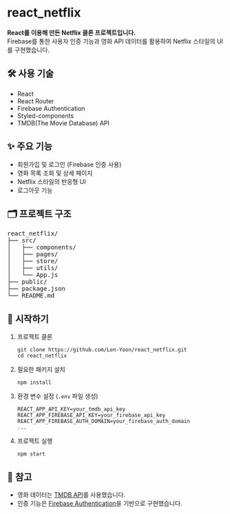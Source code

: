 <h1>react_netflix</h1>

<p><strong>React를 이용해 만든 Netflix 클론 프로젝트입니다.</strong><br>
Firebase를 통한 사용자 인증 기능과 영화 API 데이터를 활용하여 Netflix 스타일의 UI를 구현했습니다.</p>

<h2>🛠 사용 기술</h2>
<ul>
  <li>React</li>
  <li>React Router</li>
  <li>Firebase Authentication</li>
  <li>Styled-components</li>
  <li>TMDB(The Movie Database) API</li>
</ul>

<h2>✨ 주요 기능</h2>
<ul>
  <li>회원가입 및 로그인 (Firebase 인증 사용)</li>
  <li>영화 목록 조회 및 상세 페이지</li>
  <li>Netflix 스타일의 반응형 UI</li>
  <li>로그아웃 기능</li>
</ul>

<h2>🗂 프로젝트 구조</h2>
<pre>
react_netflix/
├── src/
│   ├── components/
│   ├── pages/
│   ├── store/
│   ├── utils/
│   └── App.js
├── public/
├── package.json
└── README.md
</pre>

<h2>🚀 시작하기</h2>
<ol>
  <li>프로젝트 클론
    <pre><code>git clone https://github.com/Len-Yoon/react_netflix.git
cd react_netflix</code></pre>
  </li>
  <li>필요한 패키지 설치
    <pre><code>npm install</code></pre>
  </li>
  <li>환경 변수 설정 (<code>.env</code> 파일 생성)
    <pre><code>REACT_APP_API_KEY=your_tmdb_api_key
REACT_APP_FIREBASE_API_KEY=your_firebase_api_key
REACT_APP_FIREBASE_AUTH_DOMAIN=your_firebase_auth_domain
...</code></pre>
  </li>
  <li>프로젝트 실행
    <pre><code>npm start</code></pre>
  </li>
</ol>

<h2>📌 참고</h2>
<ul>
  <li>영화 데이터는 <a href="https://www.themoviedb.org/documentation/api" target="_blank">TMDB API</a>를 사용했습니다.</li>
  <li>인증 기능은 <a href="https://firebase.google.com/products/auth" target="_blank">Firebase Authentication</a>을 기반으로 구현했습니다.</li>
</ul>

